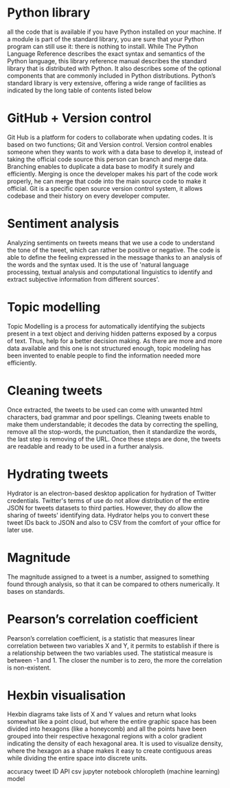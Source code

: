# Python library
all the code that is available if you have Python installed on your machine. If a module is part of the standard library, you are sure that your Python program can still use it: there is nothing to install.
While The Python Language Reference describes the exact syntax and semantics of the Python language, this library reference manual describes the standard library that is distributed with Python. It also describes some of the optional components that are commonly included in Python distributions. Python’s standard library is very extensive, offering a wide range of facilities as indicated by the long table of contents listed below

# GitHub + Version control
Git Hub is a platform for coders to collaborate when updating codes. It is based on two functions; Git and Version control. Version control enables someone when they wants to work with a data base to develop it, instead of taking the official code source this person can branch and merge data. Branching enables to duplicate a data base to modify it surely and efficiently. Merging is once the developer makes his part of the code work properly, he can merge that code into the main source code to make it official. Git is a specific open source version control system, it allows codebase and their history on every developer computer.

# Sentiment analysis
Analyzing sentiments on tweets means that we use a code to understand the tone of the tweet, which can rather be positive or negative. The code is able to define the feeling expressed in the message thanks to an analysis of the words and the syntax used. It is the use of 'natural language processing, textual analysis and computational linguistics to identify and extract subjective information from different sources'.

# Topic modelling
Topic Modelling is a process for automatically identifying the subjects present in a text object and deriving hidden patterns exposed by a corpus of text. Thus, help for a better decision making.
As there are more and more data available and this one is not structured enough, topic modeling has been invented to enable people to find the information needed more efficiently.

# Cleaning tweets
Once extracted, the tweets to be used can come with unwanted html characters, bad grammar and poor spellings. Cleaning tweets enable to make them understandable; it decodes the data by correcting the spelling, remove all the stop-words, the punctuation, then it standardize the words, the last step is removing of the URL. Once these steps are done, the tweets are readable and ready to be used in a further analysis.

# Hydrating tweets
Hydrator is an electron-based desktop application for hydration of Twitter credentials. Twitter's terms of use do not allow distribution of the entire JSON for tweets datasets to third parties. However, they do allow the sharing of tweets' identifying data. Hydrator helps you to convert these tweet IDs back to JSON and also to CSV from the comfort of your office for later use.

# Magnitude
The magnitude assigned to a tweet is a number, assigned to something found through analysis, so that it can be compared to others numerically. It bases on standards.

# Pearson’s correlation coefficient
Pearson’s correlation coefficient, is a statistic that measures linear correlation between two variables X and Y, it permits to establish if there is a relationship between the two variables used.
The statistical measure is between -1 and 1. The closer the number is to zero, the more the correlation is non-existent. 

# Hexbin visualisation 
Hexbin diagrams take lists of X and Y values and return what looks somewhat like a point cloud, but where the entire graphic space has been divided into hexagons (like a honeycomb) and all the points have been grouped into their respective hexagonal regions with a color gradient indicating the density of each hexagonal area. It is used to visualize density, where the hexagon as a shape makes it easy to create contiguous areas while dividing the entire space into discrete units.


accuracy
tweet ID
API
csv
jupyter notebook
chloropleth
(machine learning) model
